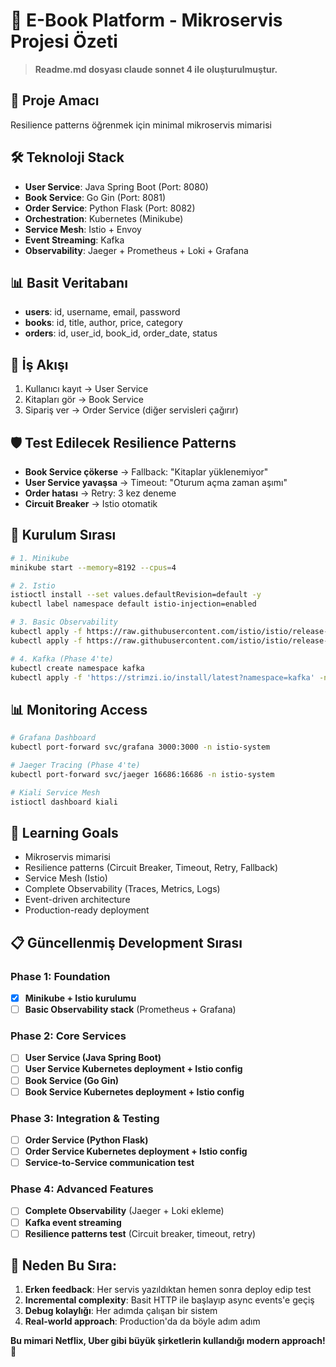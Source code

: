 # 🚀 E-Book Platform - Mikroservis Projesi Özeti

> **Readme.md dosyası claude sonnet 4 ile oluşturulmuştur.**

## 🎯 Proje Amacı
Resilience patterns öğrenmek için minimal mikroservis mimarisi

## 🛠️ Teknoloji Stack
* **User Service**: Java Spring Boot (Port: 8080)
* **Book Service**: Go Gin (Port: 8081)
* **Order Service**: Python Flask (Port: 8082)
* **Orchestration**: Kubernetes (Minikube)
* **Service Mesh**: Istio + Envoy
* **Event Streaming**: Kafka
* **Observability**: Jaeger + Prometheus + Loki + Grafana

## 📊 Basit Veritabanı
* **users**: id, username, email, password
* **books**: id, title, author, price, category
* **orders**: id, user_id, book_id, order_date, status

## 🔄 İş Akışı
1. Kullanıcı kayıt → User Service
2. Kitapları gör → Book Service
3. Sipariş ver → Order Service (diğer servisleri çağırır)

## 🛡️ Test Edilecek Resilience Patterns
* **Book Service çökerse** → Fallback: "Kitaplar yüklenemiyor"
* **User Service yavaşsa** → Timeout: "Oturum açma zaman aşımı"
* **Order hatası** → Retry: 3 kez deneme
* **Circuit Breaker** → Istio otomatik

## 🚀 Kurulum Sırası

```bash
# 1. Minikube
minikube start --memory=8192 --cpus=4

# 2. Istio
istioctl install --set values.defaultRevision=default -y
kubectl label namespace default istio-injection=enabled

# 3. Basic Observability
kubectl apply -f https://raw.githubusercontent.com/istio/istio/release-1.19/samples/addons/prometheus.yaml
kubectl apply -f https://raw.githubusercontent.com/istio/istio/release-1.19/samples/addons/grafana.yaml

# 4. Kafka (Phase 4'te)
kubectl create namespace kafka
kubectl apply -f 'https://strimzi.io/install/latest?namespace=kafka' -n kafka
```

## 📊 Monitoring Access

```bash
# Grafana Dashboard
kubectl port-forward svc/grafana 3000:3000 -n istio-system

# Jaeger Tracing (Phase 4'te)
kubectl port-forward svc/jaeger 16686:16686 -n istio-system

# Kiali Service Mesh
istioctl dashboard kiali
```

## 🎯 Learning Goals
* Mikroservis mimarisi
* Resilience patterns (Circuit Breaker, Timeout, Retry, Fallback)
* Service Mesh (Istio)
* Complete Observability (Traces, Metrics, Logs)
* Event-driven architecture
* Production-ready deployment

## 📋 Güncellenmiş Development Sırası

### **Phase 1: Foundation** 
* [x] **Minikube + Istio kurulumu**
* [ ] **Basic Observability stack** (Prometheus + Grafana)

### **Phase 2: Core Services**
* [ ] **User Service (Java Spring Boot)**
* [ ] **User Service Kubernetes deployment + Istio config**
* [ ] **Book Service (Go Gin)** 
* [ ] **Book Service Kubernetes deployment + Istio config**

### **Phase 3: Integration & Testing**
* [ ] **Order Service (Python Flask)**
* [ ] **Order Service Kubernetes deployment + Istio config**
* [ ] **Service-to-Service communication test**

### **Phase 4: Advanced Features**
* [ ] **Complete Observability** (Jaeger + Loki ekleme)
* [ ] **Kafka event streaming**
* [ ] **Resilience patterns test** (Circuit breaker, timeout, retry)

## 🔄 Neden Bu Sıra:
1. **Erken feedback**: Her servis yazıldıktan hemen sonra deploy edip test
2. **Incremental complexity**: Basit HTTP ile başlayıp async events'e geçiş  
3. **Debug kolaylığı**: Her adımda çalışan bir sistem
4. **Real-world approach**: Production'da da böyle adım adım

**Bu mimari Netflix, Uber gibi büyük şirketlerin kullandığı modern approach! 🌟**